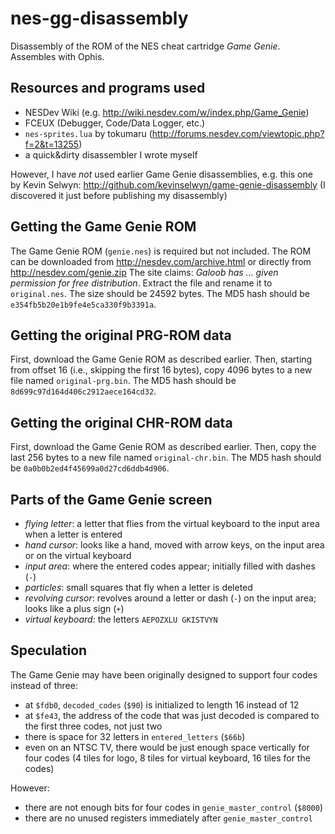 # nes-gg-disassembly

Disassembly of the ROM of the NES cheat cartridge *Game Genie*.
Assembles with Ophis.

## Resources and programs used

* NESDev Wiki (e.g. http://wiki.nesdev.com/w/index.php/Game_Genie)
* FCEUX (Debugger, Code/Data Logger, etc.)
* ``nes-sprites.lua`` by tokumaru (http://forums.nesdev.com/viewtopic.php?f=2&t=13255)
* a quick&dirty disassembler I wrote myself

However, I have *not* used earlier Game Genie disassemblies, e.g. this one by Kevin Selwyn:
http://github.com/kevinselwyn/game-genie-disassembly
(I discovered it just before publishing my disassembly)

## Getting the Game Genie ROM

The Game Genie ROM (``genie.nes``) is required but not included.
The ROM can be downloaded from http://nesdev.com/archive.html or directly from http://nesdev.com/genie.zip
The site claims: *Galoob has ... given permission for free distribution*.
Extract the file and rename it to ``original.nes``.
The size should be 24592 bytes.
The MD5 hash should be ``e354fb5b20e1b9fe4e5ca330f9b3391a``.

## Getting the original PRG-ROM data

First, download the Game Genie ROM as described earlier.
Then, starting from offset 16 (i.e., skipping the first 16 bytes), copy 4096 bytes to a new file named ``original-prg.bin``.
The MD5 hash should be ``8d699c97d164d406c2912aece164cd32``.

## Getting the original CHR-ROM data

First, download the Game Genie ROM as described earlier.
Then, copy the last 256 bytes to a new file named ``original-chr.bin``.
The MD5 hash should be ``0a0b0b2ed4f45699a0d27cd6ddb4d906``.

## Parts of the Game Genie screen

* *flying letter*: a letter that flies from the virtual keyboard to the input area when a letter is entered
* *hand cursor*: looks like a hand, moved with arrow keys, on the input area or on the virtual keyboard
* *input area*: where the entered codes appear; initially filled with dashes (``-``)
* *particles*: small squares that fly when a letter is deleted
* *revolving cursor*: revolves around a letter or dash (``-``) on the input area; looks like a plus sign (``+``)
* *virtual keyboard*: the letters ``AEPOZXLU GKISTVYN``

## Speculation

The Game Genie may have been originally designed to support four codes instead of three:
* at ``$fdb0``, ``decoded_codes`` (``$90``) is initialized to length 16 instead of 12
* at ``$fe43``, the address of the code that was just decoded is compared to the first three codes, not just two
* there is space for 32 letters in ``entered_letters`` (``$66b``)
* even on an NTSC TV, there would be just enough space vertically for four codes (4 tiles for logo, 8 tiles for virtual keyboard, 16 tiles for the codes)

However:
* there are not enough bits for four codes in ``genie_master_control`` (``$8000``)
* there are no unused registers immediately after ``genie_master_control``
